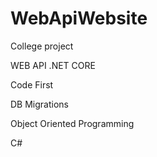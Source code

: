 # WebApiWebsite

College project

WEB API .NET CORE

Code First

DB Migrations

Object Oriented Programming

C#
